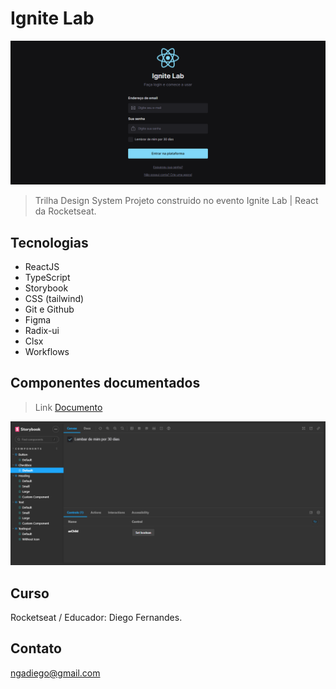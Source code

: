 
# Ignite Lab

![preview](./.github/preview.png)

> Trilha Design System
Projeto construido no evento Ignite Lab | React da Rocketseat.

## Tecnologias
- ReactJS
- TypeScript
- Storybook
- CSS (tailwind)
- Git e Github
- Figma
- Radix-ui
- Clsx
- Workflows

## Componentes documentados

> Link [Documento](https://gadiegon.github.io/ig-lab/?path=/story/components-checkbox--default)

![preview2](./.github/preview2.png)

## Curso

Rocketseat / Educador: Diego Fernandes.

## Contato

ngadiego@gmail.com

